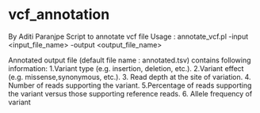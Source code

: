 # vcf_annotation
By Aditi Paranjpe
Script to annotate vcf file
Usage : annotate_vcf.pl -input <input_file_name> -output <output_file_name>

Annotated output file (default file name : annotated.tsv) contains following information:
1.Variant type (e.g. insertion, deletion, etc.). 
2.Variant effect (e.g. missense,synonymous, etc.).
3. Read depth at the site of variation. 
4. Number of reads supporting the variant.
5.Percentage of reads supporting the variant versus those supporting reference reads.
6. Allele frequency of variant
